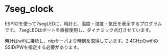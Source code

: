 # 7seg_clock
 
ESP32を使って7segLEDに、時計と、温度・湿度・気圧を表示するプログラムです。
7segLEDはポートを直接使用し、ダイナミック点灯させています。

時計はwifiに接続し、ntpサーバより時刻を取得しています。2.4GHzのwifiのSSID/PWを指定する必要があります。